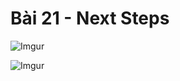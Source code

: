 # Bài 21 - Next Steps  

![Imgur](https://i.imgur.com/qRBrvEP.png)  

![Imgur](https://i.imgur.com/0L2J61M.png)  

